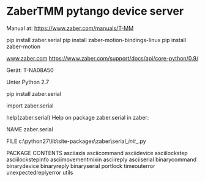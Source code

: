 # ZaberTMM pytango device server

Manual at: https://www.zaber.com/manuals/T-MM

pip install zaber.serial
pip install zaber-motion-bindings-linux
pip install zaber-motion



www.zaber.com
https://www.zaber.com/support/docs/api/core-python/0.9/

Gerät: T-NA08A50

Unter Python 2.7

pip install zaber.serial

import zaber.serial

help(zaber.serial)
Help on package zaber.serial in zaber:

NAME
    zaber.serial

FILE
    c:\python27\lib\site-packages\zaber\serial\__init__.py

PACKAGE CONTENTS
    asciiaxis
    asciicommand
    asciidevice
    asciilockstep
    asciilockstepinfo
    asciimovementmixin
    asciireply
    asciiserial
    binarycommand
    binarydevice
    binaryreply
    binaryserial
    portlock
    timeouterror
    unexpectedreplyerror
    utils

